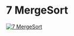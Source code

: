 # 7 MergeSort

[![7 MergeSort](https://img.youtube.com/vi/gL95C4J5QR4/0.jpg)](https://www.youtube.com/watch?v=gL95C4J5QR4)
